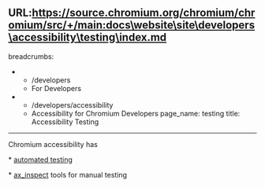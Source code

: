 URL:https://source.chromium.org/chromium/chromium/src/+/main:docs\website\site\developers\accessibility\testing\index.md
---
breadcrumbs:
- - /developers
  - For Developers
- - /developers/accessibility
  - Accessibility for Chromium Developers
page_name: testing
title: Accessibility Testing
---

Chromium accessibility has

\* [automated testing](/developers/accessibility/testing/automated-testing)

\* [ax_inspect](/developers/accessibility/testing/automated-testing/ax-inspect)
tools for manual testing
